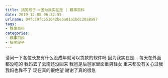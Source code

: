```yaml
---
title: 搞笑段子->因为我实在是 | 糗事百科
date: 2019-12-08 06:32:55
urlname: 04fcc9fc551642beba01a1bdc20a8a97
tags: 
- 糗事百科
categories:
- 糗事百科
- 搞笑段子
---
```

请问一下各位长友有什么没成年就可以贷款的软件吗 因为我实在是... 每天在外面都没吃的 我妈去了云南还没回来 我爸是后爸家里面重男轻女 重来都没有关心过我 我妈也靠不了 现在真的很绝望 谢谢了真的很急


